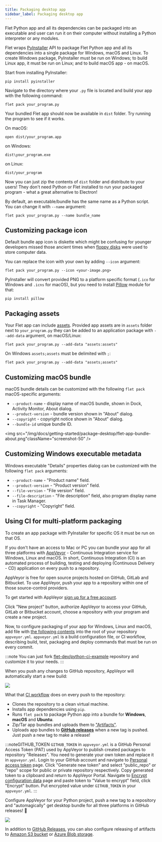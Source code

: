 ```yaml
---
title: Packaging desktop app
sidebar_label: Packaging desktop app
---
```


Flet Python app and all its dependencies can be packaged into an executable and user can run it on their computer without installing a Python interpreter or any modules.

Flet wraps [PyInstaller](https://pyinstaller.org/en/stable/index.html) API to package Flet Python app and all its dependencies into a single package for Windows, macOS and Linux. To create Windows package, PyInstaller must be run on Windows; to build Linux app, it must be run on Linux; and to build macOS app - on macOS.

Start from installing PyInstaller:

```
pip install pyinstaller
```

Navigate to the directory where your `.py` file is located and build your app with the following command:

```
flet pack your_program.py
```

Your bundled Flet app should now be available in `dist` folder. Try running the program to see if it works.

On macOS:

```
open dist/your_program.app
```

on Windows:

```
dist\your_program.exe
```

on Linux:

```
dist/your_program
```

Now you can just zip the contents of `dist` folder and distribute to your users! They don't need Python or Flet installed to run your packaged program - what a great alternative to Electron!

By default, an executable/bundle has the same name as a Python script. You can change it with `--name` argument:

```
flet pack your_program.py --name bundle_name
```

## Customizing package icon

Default bundle app icon is diskette which might be confusing for younger developers missed those ancient times when [floppy disks](https://en.wikipedia.org/wiki/Floppy_disk) were used to store computer data.

You can replace the icon with your own by adding `--icon` argument:

```
flet pack your_program.py --icon <your-image.png>
```

PyInstaller will convert provided PNG to a platform specific format (`.ico` for Windows and `.icns` for macOS), but you need to install [Pillow](https://pillow.readthedocs.io/en/stable/) module for that:

```
pip install pillow
```

## Packaging assets

Your Flet app can include [assets](/docs/controls/image#src). Provided app assets are in `assets` folder next to `your_program.py` they can be added to an application package with `--add-data` argument, on macOS/Linux:

```
flet pack your_program.py --add-data "assets:assets"
```

On Windows `assets;assets` must be delimited with `;`:

```
flet pack your_program.py --add-data "assets;assets"
```

## Customizing macOS bundle

macOS bundle details can be customized with the following `flet pack` macOS-specific arguments:

* `--product-name` - display name of macOS bundle, shown in Dock, Activity Monitor, About dialog.
* `--product-version` - bundle version shown in "About" dialog.
* `--copyright` - copyright notice shown in "About" dialog.
* `--bundle-id` unique bundle ID.

<img src="/img/docs/getting-started/package-desktop/flet-app-bundle-about.png"className="screenshot-50" />

## Customizing Windows executable metadata

Windows executable "Details" properties dialog can be customized with the following `flet pack` arguments:

* `--product-name` - "Product name" field.
* `--product-version` - "Product version" field.
* `--file-version` - "File version" field.
* `--file-description` - "File description" field, also program display name in Task Manager.
* `--copyright` - "Copyright" field.

## Using CI for multi-platform packaging

To create an app package with PyInstaller for specific OS it must be run on that OS.

If you don't have an access to Mac or PC you can bundle your app for all three platforms with [AppVeyor](https://www.appveyor.com) - Continuous Integration service for Windows, Linux and macOS. In short, Continuous Integration (CI) is an automated process of building, testing and deploying (Continuous Delivery - CD) application on every push to a repository.

AppVeyor is free for open source projects hosted on GitHub, GitLab and Bitbucket. To use AppVeyor, push your app to a repository within one of those source-control providers.

To get started with AppVeyor [sign up for a free account](https://ci.appveyor.com/signup).

Click "New project" button, authorize AppVeyor to access your GitHub, GitLab or Bitbucket account, choose a repository with your program and create a new project.

Now, to configure packaging of your app for Windows, Linux and macOS, add file with [the following contents](https://github.com/flet-dev/python-ci-example/blob/main/appveyor.yml) into the root of your repository `appveyor.yml`. `appveyor.yml` is a build configuration file, or CI workflow, describing build, test, packaging and deploy commands that must be run on every commit.

:::note
You can just fork [flet-dev/python-ci-example](https://github.com/flet-dev/python-ci-example) repository and customize it to your needs.
:::

When you push any changes to GitHub repository, AppVeyor will automatically start a new build:

<img src="/img/docs/getting-started/appveyor-ci-flet-python-project.png" className="screenshot-70" />

What that [CI workflow](https://ci.appveyor.com/project/flet-dev/python-ci-example) does on every push to the repository:

* Clones the repository to a clean virtual machine.
* Installs app dependencies using `pip`.
* Runs `flet pack` to package Python app into a bundle for **Windows**, **macOS** and **Ubuntu**.
* Zip/Tar app bundles and uploads them to ["Artifacts"](https://ci.appveyor.com/project/flet-dev/python-ci-example/build/job/g2j2lhstv04eyxcm/artifacts).
* Uploads app bundles to [**GitHub releases**](https://github.com/flet-dev/python-ci-example/releases) when a new tag is pushed. Just push a new tag to make a release!

:::noteGITHUB_TOKEN
`GITHUB_TOKEN` in `appveyor.yml` is a GitHub Personal Access Token (PAT) used by AppVeyor to publish created packages to repository "Releases". You need to generate your own token and replace it in `appveyor.yml`. Login to your GitHub account and navigate to [Personal access token](https://github.com/settings/tokens) page. Click "Generate new token" and select "public_repo" or "repo" scope for public or private repository respectively. Copy generated token to a clipboard and return to AppVeyor Portal. Navigate to [Encrypt configuration data](https://ci.appveyor.com/tools/encrypt) page and paste token to "Value to encrypt" field, click "Encrypt" button. Put encrypted value under `GITHUB_TOKEN` in your `appveyor.yml`.
:::

Configure AppVeyor for your Python project, push a new tag to a repository and "automagically" get desktop bundle for all three platforms in GitHub releases! 🎉

<img src="/img/docs/getting-started/appveyor-ci-flet-github-releases.png" className="screenshot-70" />

In addition to [GitHub Releases](https://www.appveyor.com/docs/deployment/github/), you can also configure releasing of artifacts to [Amazon S3 bucket](https://www.appveyor.com/docs/deployment/amazon-s3/) or [Azure Blob storage](https://www.appveyor.com/docs/deployment/azure-blob/).